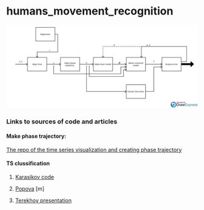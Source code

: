 # humans_movement_recognition

![IDEF0 Diagram](https://github.com/agaltseva/humans_movement_recognition/blob/develop/movement_recognition/photo_2019-09-13_16-06-33.jpg)

### Links to sources of code and articles

#### Make phase trajectory:
  [The repo of the time series visualization and creating phase trajectory](https://github.com/Intelligent-Systems-Phystech/MobileSensorData)
 
#### TS clussification
1. [Karasikov code](https://sourceforge.net/p/mlalgorithms/code/HEAD/tree/Group174/Karasikov2015TimeSeriesClassification/)
2. [Popova]( https://sourceforge.net/p/mlalgorithms/code/HEAD/tree/Group174/Popova2014SequentialSelection/
) [m]
 
 
 3. [Terekhov presentation](https://drive.google.com/file/d/1lIQPAh2GSjKu0UkcJca1y3az9r5xhhNO/view)
